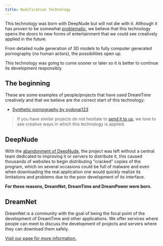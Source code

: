```yaml
---
title: Nudification Technology
---
```


This technology was born with DeepNude but will not die with it. Although it has proven to be somewhat [problematic](https://www.vice.com/en_us/article/kzm59x/deepnude-app-creates-fake-nudes-of-any-woman), we believe that this technology opens the doors to new forms of entertainment that we could see creatively applied in the future. 

From detailed nude generation of 3D models to fully computer generated pornography (no human actors), the possibilities open up.

This technology was going to come sooner or later so it is better to continue its development responsibly.

## The beginning

These are some examples of people/projects that have used DreamTime creatively and that we believe are the correct start of this technology:

- [Synthetic pornography by sydonai123](https://www.deviantart.com/sydonai123/journal/Synthetic-pornography-839025917)

> If you have similar projects do not hesitate to [send it to us](/docs/support/feedback), we love to see creative ways in which this technology is applied.


## DeepNude

With the [abandonment of DeepNude](https://twitter.com/deepnudeapp/status/1144307316231200768), the project was left without a central team dedicated to improving it or servers to distribute it, this caused thousands of websites to begin distributing "cracked" copies of the program, which on several occasions could be full of malware and even when downloading the real application one would quickly realize its limitations and problems due to the poor development of its interface.

**For these reasons, DreamNet, DreamTime and DreamPower were born.**

## DreamNet

DreamNet is a community with the goal of being the focal point of the development of DreamTime and other applications. We offer services where people can meet to discuss the development of projects and servers where they can download them safely.

[Visit our page for more information.](https://web.dreamnet.tech)
